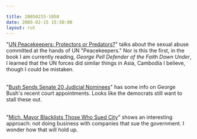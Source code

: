 ```yaml
---

title: 20050215-1050
date: 2005-02-15 15:50:00
layout: rut
---
```


"<a href="http://www.freedomalliance.org/view_article.php?a_id=512">UN
Peacekeepers: Protectors or Predators?</a>" talks about the sexual
abuse committed at the hands of UN "Peacekeepers."  Nor is this
the first, in the book I am currently reading, <em>George Pell
Defender of the Faith Down Under</em>, I learned that the UN forces
did similar things in Asia, Cambodia I believe, though I could
be mistaken.<br  /><br  />

"<a href="http://news.findlaw.com/ap_stories/a/w/1151/2-14-2005/20050214144503_06.html">Bush
Sends Senate 20 Judicial Nominees</a>" has some info on George
Bush's recent court appointments.  Looks like the democrats still
want to stall these out.<br  /><br  />

"<a href="http://news.findlaw.com/ap_stories/other/1110/2-14-2005/20050214090009_22.html">Mich.
Mayor Blacklists Those Who Sued City</a>" shows an interesting
approach: not doing business with companies that sue the government.
I wonder how that will hold up.

